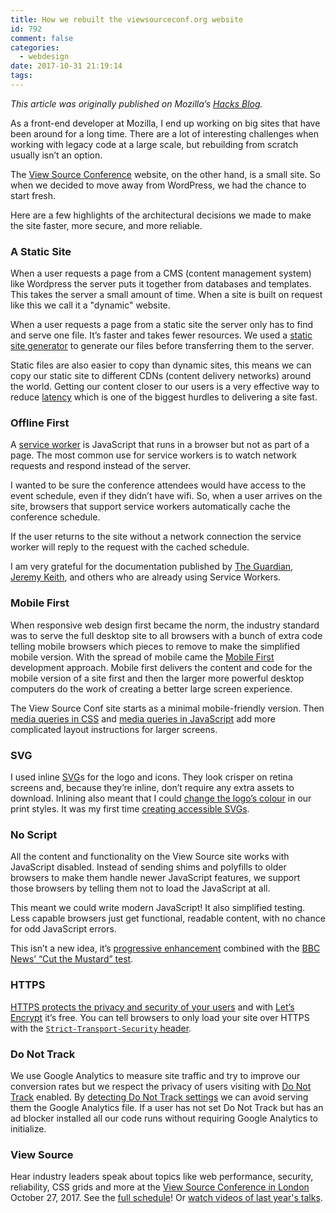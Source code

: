 ```yaml
---
title: How we rebuilt the viewsourceconf.org website
id: 792
comment: false
categories:
  - webdesign
date: 2017-10-31 21:19:14
tags:
---
```


_This article was originally published on Mozilla’s [Hacks Blog](https://hacks.mozilla.org/2017/10/how-we-rebuilt-the-viewsourceconf-org-website/)._

As a front-end developer at Mozilla, I end up working on big sites that have been around for a long time. There are a lot of interesting challenges when working with legacy code at a large scale, but rebuilding from scratch usually isn’t an option.

The [View Source Conference](http://viewsourceconf.org/) website, on the other hand, is a small site. So when we decided to move away from WordPress, we had the chance to start fresh.

Here are a few highlights of the architectural decisions we made to make the site faster, more secure, and more reliable.

### A Static Site

When a user requests a page from a CMS (content management system) like Wordpress the server puts it together from databases and templates. This takes the server a small amount of time. When a site is built on request like this we call it a "dynamic" website.

When a user requests a page from a static site the server only has to find and serve one file. It’s faster and takes fewer resources. We used a [static site generator](https://www.sitepoint.com/7-reasons-use-static-site-generator/) to generate our files before transferring them to the server.

Static files are also easier to copy than dynamic sites, this means we can copy our static site to different CDNs (content delivery networks) around the world. Getting our content closer to our users is a very effective way to reduce [latency](https://www.igvita.com/2012/07/19/latency-the-new-web-performance-bottleneck/) which is one of the biggest hurdles to delivering a site fast.

### Offline First

A [service worker](https://developer.mozilla.org/docs/Web/API/Service_Worker_API/Using_Service_Workers) is JavaScript that runs in a browser but not as part of a page. The most common use for service workers is to watch network requests and respond instead of the server.

I wanted to be sure the conference attendees would have access to the event schedule, even if they didn’t have wifi. So, when a user arrives on the site, browsers that support service workers automatically cache the conference schedule.

If the user returns to the site without a network connection the service worker will reply to the request with the cached schedule.

I am very grateful for the documentation published by [The Guardian](https://www.theguardian.com/info/developer-blog/2015/nov/04/building-an-offline-page-for-theguardiancom), [Jeremy Keith](https://www.theguardian.com/info/developer-blog/2015/nov/04/building-an-offline-page-for-theguardiancom), and  others who are already using Service Workers.

### Mobile First

When responsive web design first became the norm, the industry standard was to serve the full desktop site to all browsers with a bunch of extra code telling mobile browsers which pieces to remove to make the simplified mobile version. With the spread of mobile came the  [Mobile First](https://www.lukew.com/ff/entry.asp?1137) development approach. Mobile first delivers the content and code for the mobile version of a site first and then the larger more powerful desktop computers do the work of creating a better large screen experience.

The View Source Conf site starts as a minimal mobile-friendly version. Then [media queries in CSS](https://developer.mozilla.org/en-US/docs/Web/CSS/Media_Queries) and [media queries in JavaScript](https://hacks.mozilla.org/2012/06/using-window-matchmedia-to-do-media-queries-in-javascript/) add more complicated layout instructions for larger screens.

### SVG

I used inline [SVG](https://developer.mozilla.org/en-US/docs/Web/SVG)s for the logo and icons. They look crisper on retina screens and, because they’re inline, don’t require any extra assets to download. Inlining also meant that I could [change the logo’s colour](https://css-tricks.com/cascading-svg-fill-color/) in our print styles. It was my first time [creating accessible SVGs](https://www.sitepoint.com/tips-accessible-svg/).

### No Script

All the content and functionality on the View Source site works with JavaScript disabled. Instead of sending shims and polyfills to older browsers to make them handle newer JavaScript features, we support those browsers by telling them not to load the JavaScript at all.

This meant we could write modern JavaScript! It also simplified testing. Less capable browsers just get functional, readable content, with no chance for odd JavaScript errors.

This isn’t a new idea, it’s [progressive enhancement](https://alistapart.com/article/understandingprogressiveenhancement) combined with the [BBC News’ “Cut the Mustard” test](http://responsivenews.co.uk/post/18948466399/cutting-the-mustard).

### HTTPS

[HTTPS protects the privacy and security of your users](https://developers.google.com/web/fundamentals/security/encrypt-in-transit/why-https) and with [Let’s Encrypt](https://letsencrypt.org/) it’s free. You can tell browsers to only load your site over HTTPS with the [`Strict-Transport-Security` header](https://developer.mozilla.org/en-US/docs/Web/HTTP/Headers/Strict-Transport-Security).

### Do Not Track

We use Google Analytics to measure site traffic and try to improve our conversion rates but we respect the privacy of users visiting with [Do Not Track](https://en.wikipedia.org/wiki/Do_Not_Track) enabled. By [detecting Do Not Track settings](http://schalkneethling.github.io/blog/2015/11/06/respect-user-choice-do-not-track/) we can avoid serving them the Google Analytics file. If a user has not set Do Not Track but has an ad blocker installed all our code runs without requiring Google Analytics to initialize.

### View Source

Hear industry leaders speak about topics like web performance, security, reliability, CSS grids and more at the [View Source Conference in London](https://viewsourceconf.org/london-2017/) October 27, 2017\. See the [full schedule](https://viewsourceconf.org/london-2017/#schedule)! Or [watch videos of last year's talks](https://viewsourceconf.org/berlin-2016/).